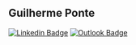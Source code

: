 ## Guilherme Ponte

[![Linkedin Badge](https://img.shields.io/badge/-GuilhermePonte-0077B5?style=for-the-badge&logo=linkedin&logoColor=white&link=https://www.linkedin.com/in/guilhermeponte7/)](https://www.linkedin.com/in/guilhermeponte7/)
[![Outlook Badge](https://img.shields.io/badge/-guilhermescponte@hotmail.com-0078D4?style=for-the-badge&logo=microsoft-outlook&logoColor=white&link=mailto:guilhermescponte@hotmail.com)](mailto:guilhermescponte@hotmail.com)

